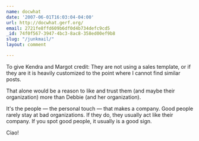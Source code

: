 ```yaml
---
name: docwhat
date: '2007-06-01T16:03:04-04:00'
url: http://docwhat.gerf.org/
email: 2721fe8ffd609b6df0d4b734defc9cd5
_id: 74f0f567-3947-4bc3-8ac8-358ed00ef9b8
slug: "/junkmail/"
layout: comment

---
```


To give Kendra and Margot credit:  They are not using a sales template, or if they are it is heavily customized to the point where I cannot find similar posts.

That alone would be a reason to like and trust them (and maybe their organization) more than  Debbie (and her organization).

It's the people &mdash; the personal touch &mdash; that makes a company.  Good people rarely stay at bad organizations.  If they do, they usually act like their company.  If you spot good people, it usually is a good sign.

Ciao!
